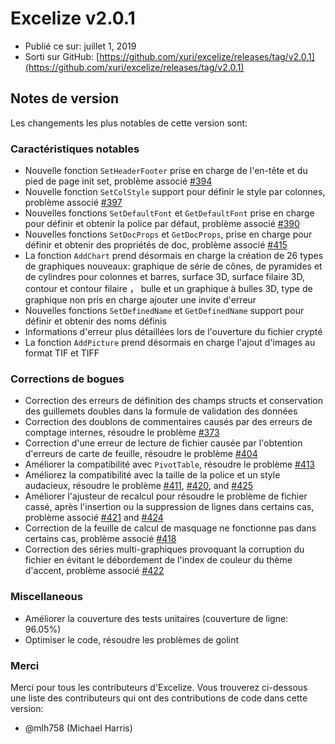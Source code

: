 # Excelize v2.0.1

* Publié ce sur: juillet 1, 2019
* Sorti sur GitHub: [https://github.com/xuri/excelize/releases/tag/v2.0.1](https://github.com/xuri/excelize/releases/tag/v2.0.1)

## Notes de version

Les changements les plus notables de cette version sont:

### Caractéristiques notables

* Nouvelle fonction `SetHeaderFooter` prise en charge de l'en-tête et du pied de page init set, problème associé [#394](https://github.com/xuri/excelize/issues/394)
* Nouvelle fonction `SetColStyle` support pour définir le style par colonnes, problème associé [#397](https://github.com/xuri/excelize/issues/397)
* Nouvelles fonctions `SetDefaultFont` et `GetDefaultFont` prise en charge pour définir et obtenir la police par défaut, problème associé [#390](https://github.com/xuri/excelize/issues/390)
* Nouvelles fonctions `SetDocProps` et `GetDocProps`, prise en charge pour définir et obtenir des propriétés de doc, problème associé [#415](https://github.com/xuri/excelize/issues/415)
* La fonction `AddChart` prend désormais en charge la création de 26 types de graphiques nouveaux: graphique de série de cônes, de pyramides et de cylindres pour colonnes et barres, surface 3D, surface filaire 3D, contour et contour filaire ， bulle et un graphique à bulles 3D, type de graphique non pris en charge ajouter une invite d'erreur
* Nouvelles fonctions `SetDefinedName` et `GetDefinedName` support pour définir et obtenir des noms définis
* Informations d'erreur plus détaillées lors de l'ouverture du fichier crypté
* La fonction `AddPicture` prend désormais en charge l'ajout d'images au format TIF et TIFF

### Corrections de bogues

* Correction des erreurs de définition des champs structs et conservation des guillemets doubles dans la formule de validation des données
* Correction des doublons de commentaires causés par des erreurs de comptage internes, résoudre le problème [#373](https://github.com/xuri/excelize/issues/373)
* Correction d'une erreur de lecture de fichier causée par l'obtention d'erreurs de carte de feuille, résoudre le problème [#404](https://github.com/xuri/excelize/issues/404)
* Améliorer la compatibilité avec `PivotTable`, résoudre le problème [#413](https://github.com/xuri/excelize/issues/413)
* Améliorez la compatibilité avec la taille de la police et un style audacieux, résoudre le problème [#411](https://github.com/xuri/excelize/issues/411), [#420](https://github.com/xuri/excelize/issues/420), and [#425](https://github.com/xuri/excelize/issues/425)
* Améliorer l'ajusteur de recalcul pour résoudre le problème de fichier cassé, après l'insertion ou la suppression de lignes dans certains cas, problème associé [#421](https://github.com/xuri/excelize/issues/421) and [#424](https://github.com/xuri/excelize/issues/424)
* Correction de la feuille de calcul de masquage ne fonctionne pas dans certains cas, problème associé [#418](https://github.com/xuri/excelize/issues/418)
* Correction des séries multi-graphiques provoquant la corruption du fichier en évitant le débordement de l'index de couleur du thème d'accent, problème associé [#422](https://github.com/xuri/excelize/issues/422)

### Miscellaneous

* Améliorer la couverture des tests unitaires (couverture de ligne: 96.05%)
* Optimiser le code, résoudre les problèmes de golint

### Merci

Merci pour tous les contributeurs d'Excelize. Vous trouverez ci-dessous une liste des contributeurs qui ont des contributions de code dans cette version:

* @mlh758 (Michael Harris)
